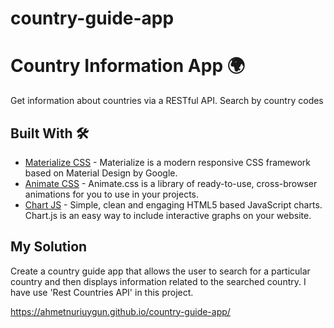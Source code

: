 # country-guide-app

# Country Information App 🌍

Get information about countries via a RESTful API. Search by country codes



## Built With 🛠

* [Materialize CSS](https://materializecss.com/) - Materialize is a modern responsive CSS framework based on Material Design by Google.
* [Animate CSS](https://animate.style/) - Animate.css is a library of ready-to-use, cross-browser animations for you to use in your projects.
* [Chart JS](https://www.chartjs.org/) - Simple, clean and engaging HTML5 based JavaScript charts. Chart.js is an easy way to include interactive graphs on your website.

## My Solution

 Create a country guide app that allows the user to search for a particular country and then displays information related to the searched country. I have use 'Rest Countries API' in this project.

https://ahmetnuriuygun.github.io/country-guide-app/
